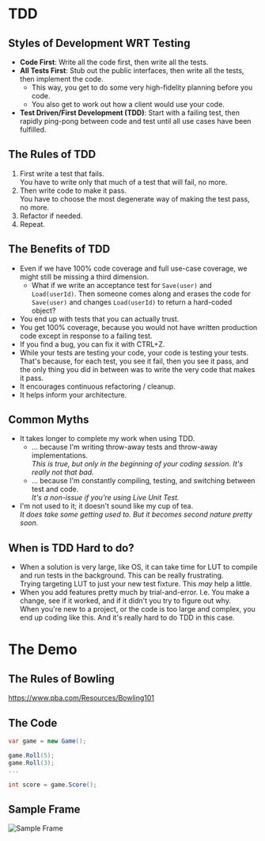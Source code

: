 # TDD
## Styles of Development WRT Testing
- **Code First**: Write all the code first, then write all the tests.
- **All Tests First**: Stub out the public interfaces, then write all the tests, then implement the code.
  - This way, you get to do some very high-fidelity planning before you code.
  - You also get to work out how a client would use your code.
- **Test Driven/First Development (TDD)**: Start with a failing test, then rapidly ping-pong between code and test until all use cases have been fulfilled.

## The Rules of TDD
1. First write a test that fails.  
   You have to write only that much of a test that will fail, no more.
1. Then write code to make it pass.  
   You have to choose the most degenerate way of making the test pass, no more.
1. Refactor if needed.
1. Repeat.

## The Benefits of TDD
- Even if we have 100% code coverage and full use-case coverage, we might still be missing a third dimension.
  - What if we write an acceptance test for `Save(user)` and `Load(userId)`. Then someone comes along and erases the code for `Save(user)` and changes `Load(userId)` to return a hard-coded object?
- You end up with tests that you can actually trust.
- You get 100% coverage, because you would not have written production code except in response to a failing test.
- If you find a bug, you can fix it with CTRL+Z.
- While your tests are testing your code, your code is testing your tests. That's because, for each test, you see it fail, then you see it pass, and the only thing you did in between was to write the very code that makes it pass.
- It encourages continuous refactoring / cleanup.
- It helps inform your architecture.

## Common Myths
- It takes longer to complete my work when using TDD.
  - ... because I'm writing throw-away tests and throw-away implementations.  
    *This is true, but only in the beginning of your coding session. It's really not that bad.*
  - ... because I'm constantly compiling, testing, and switching between test and code.  
    *It's a non-issue if you're using Live Unit Test.*
- I'm not used to it; it doesn't sound like my cup of tea.  
  *It does take some getting used to. But it becomes second nature pretty soon.*

## When is TDD Hard to do?
- When a solution is very large, like OS, it can take time for LUT to compile and run tests in the background. This can be really frustrating.  
  Trying targeting LUT to just your new test fixture. This *may* help a little.
- When you add features pretty much by trial-and-error. I.e. You make a change, see if it worked, and if it didn't you try to figure out why.  
  When you're new to a project, or the code is too large and complex, you end up coding like this. And it's really hard to do TDD in this case.

# The Demo
## The Rules of Bowling
https://www.pba.com/Resources/Bowling101

## The Code
```csharp
var game = new Game();

game.Roll(5);
game.Roll(3);
...

int score = game.Score();
```

## Sample Frame
![Sample Frame](https://camo.githubusercontent.com/ad2710d5e239994189d3f15d2d927225cf9a2b0a/687474703a2f2f7777772e7770636c69706172742e636f6d2f72656372656174696f6e2f73706f7274732f626f776c696e672f626f776c696e675f73636f726573686565745f6578616d706c652e706e67)
